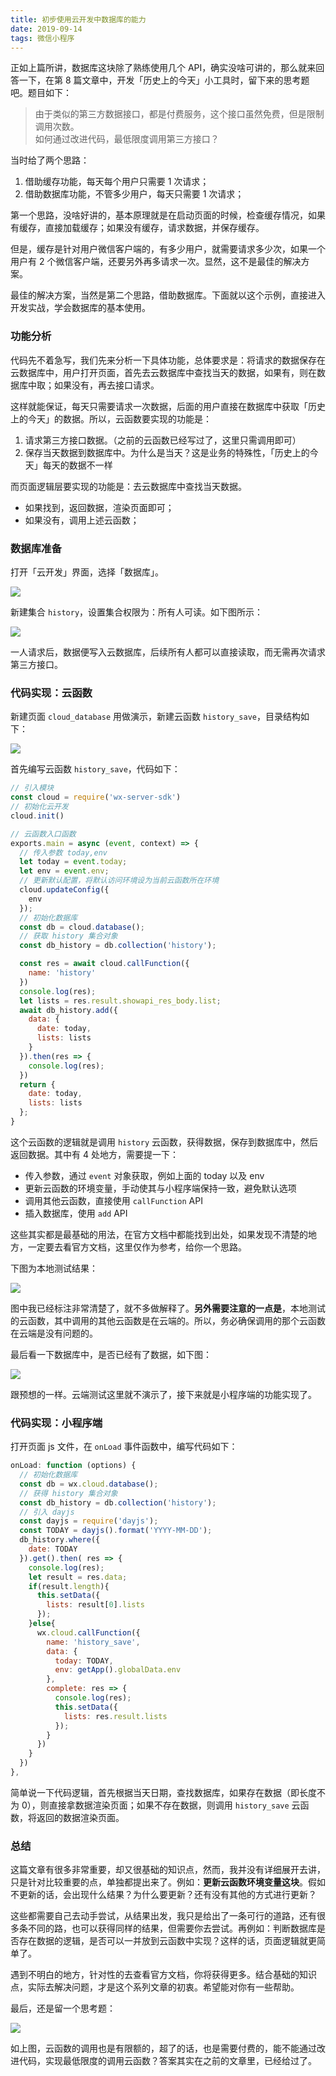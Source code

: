 ```yaml
---
title: 初步使用云开发中数据库的能力
date: 2019-09-14
tags: 微信小程序
---
```


正如上篇所讲，数据库这块除了熟练使用几个 API，确实没啥可讲的，那么就来回答一下，在第 8 篇文章中，开发「历史上的今天」小工具时，留下来的思考题吧。题目如下：

> 由于类似的第三方数据接口，都是付费服务，这个接口虽然免费，但是限制调用次数。  
> 如何通过改进代码，最低限度调用第三方接口？

当时给了两个思路：

1. 借助缓存功能，每天每个用户只需要 1 次请求；
2. 借助数据库功能，不管多少用户，每天只需要 1 次请求；

第一个思路，没啥好讲的，基本原理就是在启动页面的时候，检查缓存情况，如果有缓存，直接加载缓存；如果没有缓存，请求数据，并保存缓存。

但是，缓存是针对用户微信客户端的，有多少用户，就需要请求多少次，如果一个用户有 2 个微信客户端，还要另外再多请求一次。显然，这不是最佳的解决方案。

最佳的解决方案，当然是第二个思路，借助数据库。下面就以这个示例，直接进入开发实战，学会数据库的基本使用。

### 功能分析
代码先不着急写，我们先来分析一下具体功能，总体要求是：将请求的数据保存在云数据库中，用户打开页面，首先去云数据库中查找当天的数据，如果有，则在数据库中取；如果没有，再去接口请求。

这样就能保证，每天只需要请求一次数据，后面的用户直接在数据库中获取「历史上的今天」的数据。所以，云函数要实现的功能是：

1. 请求第三方接口数据。（之前的云函数已经写过了，这里只需调用即可）
2. 保存当天数据到数据库中。为什么是当天？这是业务的特殊性，「历史上的今天」每天的数据不一样

而页面逻辑层要实现的功能是：去云数据库中查找当天数据。

- 如果找到，返回数据，渲染页面即可；
- 如果没有，调用上述云函数；

### 数据库准备
打开「云开发」界面，选择「数据库」。

![](/image/collection/miniprogram/2019-09-12-21-07-51.png)

新建集合 `history`，设置集合权限为：所有人可读。如下图所示：

![](/image/collection/miniprogram/2019-09-12-21-09-19.png)

一人请求后，数据便写入云数据库，后续所有人都可以直接读取，而无需再次请求第三方接口。

### 代码实现：云函数
新建页面 `cloud_database` 用做演示，新建云函数 `history_save`，目录结构如下：

![](/image/collection/miniprogram/2019-09-12-20-46-11.png)

首先编写云函数 `history_save`，代码如下：

```js
// 引入模块
const cloud = require('wx-server-sdk')
// 初始化云开发
cloud.init()

// 云函数入口函数
exports.main = async (event, context) => {
  // 传入参数 today,env
  let today = event.today;
  let env = event.env;
  // 更新默认配置，将默认访问环境设为当前云函数所在环境
  cloud.updateConfig({
    env
  });
  // 初始化数据库
  const db = cloud.database();
  // 获取 history 集合对象
  const db_history = db.collection('history');

  const res = await cloud.callFunction({
    name: 'history'
  })
  console.log(res);
  let lists = res.result.showapi_res_body.list;
  await db_history.add({
    data: {
      date: today,
      lists: lists
    }
  }).then(res => {
    console.log(res);
  })
  return {
    date: today,
    lists: lists
  };
}
```

这个云函数的逻辑就是调用 `history` 云函数，获得数据，保存到数据库中，然后返回数据。其中有 4 处地方，需要提一下：

- 传入参数，通过 `event` 对象获取，例如上面的 today 以及 env
- 更新云函数的环境变量，手动使其与小程序端保持一致，避免默认选项
- 调用其他云函数，直接使用 `callFunction` API
- 插入数据库，使用 `add` API

这些其实都是最基础的用法，在官方文档中都能找到出处，如果发现不清楚的地方，一定要去看官方文档，这里仅作为参考，给你一个思路。

下图为本地测试结果：

![](/image/collection/miniprogram/2019-09-13-08-10-34.png)

图中我已经标注非常清楚了，就不多做解释了。**另外需要注意的一点是**，本地测试的云函数，其中调用的其他云函数是在云端的。所以，务必确保调用的那个云函数在云端是没有问题的。

最后看一下数据库中，是否已经有了数据，如下图：

![](/image/collection/miniprogram/2019-09-13-08-13-16.png)

跟预想的一样。云端测试这里就不演示了，接下来就是小程序端的功能实现了。

### 代码实现：小程序端
打开页面 js 文件，在 `onLoad` 事件函数中，编写代码如下：

```js
onLoad: function (options) {
  // 初始化数据库
  const db = wx.cloud.database();
  // 获得 history 集合对象
  const db_history = db.collection('history');
  // 引入 dayjs
  const dayjs = require('dayjs');
  const TODAY = dayjs().format('YYYY-MM-DD');
  db_history.where({
    date: TODAY
  }).get().then( res => {
    console.log(res);
    let result = res.data;
    if(result.length){
      this.setData({
        lists: result[0].lists
      });
    }else{
      wx.cloud.callFunction({
        name: 'history_save',
        data: {
          today: TODAY,
          env: getApp().globalData.env
        },
        complete: res => {
          console.log(res);
          this.setData({
            lists: res.result.lists
          });
        }
      })
    }
  })
},
```

简单说一下代码逻辑，首先根据当天日期，查找数据库，如果存在数据（即长度不为 0），则直接拿数据渲染页面；如果不存在数据，则调用 `history_save` 云函数，将返回的数据渲染页面。

### 总结
这篇文章有很多非常重要，却又很基础的知识点，然而，我并没有详细展开去讲，只是针对比较重要的点，单独都提出来了。例如：**更新云函数环境变量这块**。假如不更新的话，会出现什么结果？为什么要更新？还有没有其他的方式进行更新？

这些都需要自己去动手尝试，从结果出发，我只是给出了一条可行的道路，还有很多条不同的路，也可以获得同样的结果，但需要你去尝试。再例如：判断数据库是否存在数据的逻辑，是否可以一并放到云函数中实现？这样的话，页面逻辑就更简单了。

遇到不明白的地方，针对性的去查看官方文档，你将获得更多。结合基础的知识点，实际去解决问题，才是这个系列文章的初衷。希望能对你有一些帮助。

最后，还是留一个思考题：

![](/image/collection/miniprogram/2019-09-13-11-00-31.png)

如上图，云函数的调用也是有限额的，超了的话，也是需要付费的，能不能通过改进代码，实现最低限度的调用云函数？答案其实在之前的文章里，已经给过了。


